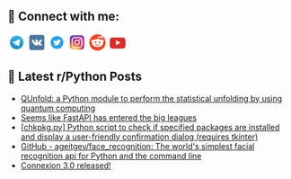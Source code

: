 ## 🔎 Connect with me:
[<img src="https://github.com/bullbesh/bullbesh/blob/main/images/Telegram.png" width="32" height="32" />](https://t.me/bullbesh)
[<img src="https://github.com/bullbesh/bullbesh/blob/main/images/VK.png" width="32" height="32" />](https://vk.com/bullbesh)
[<img src="https://github.com/bullbesh/bullbesh/blob/main/images/Twitter.png" width="32" height="32" />](https://twitter.com/bullbesh1)
[<img src="https://github.com/bullbesh/bullbesh/blob/main/images/Instagram.png" width="32" height="32" />](https://www.instagram.com/bullbesh)
[<img src="https://github.com/bullbesh/bullbesh/blob/main/images/Reddit.png" width="32" height="32" />](https://www.reddit.com/user/bullbesh)
[<img src="https://github.com/bullbesh/bullbesh/blob/main/images/YouTube.png" width="32" height="32" />](https://www.youtube.com/channel/UCtfjRs6uzgq5mfm8S06WTcg)

## 📕 Latest r/Python Posts
<!-- BLOG-POST-LIST:START -->
- [QUnfold: a Python module to perform the statistical unfolding by using quantum computing](https://www.reddit.com/r/Python/comments/17m6if1/qunfold_a_python_module_to_perform_the/)
- [Seems like FastAPI has entered the big leagues](https://www.reddit.com/r/Python/comments/17m5hot/seems_like_fastapi_has_entered_the_big_leagues/)
- [[chkpkg.py] Python script to check if specified packages are installed and display a user-friendly confirmation dialog &lpar;requires tkinter&rpar;](https://www.reddit.com/r/Python/comments/17m42zt/chkpkgpy_python_script_to_check_if_specified/)
- [GitHub - ageitgey/face_recognition: The world&#39;s simplest facial recognition api for Python and the command line](https://www.reddit.com/r/Python/comments/17m3tpu/github_ageitgeyface_recognition_the_worlds/)
- [Connexion 3.0 released!](https://www.reddit.com/r/Python/comments/17m3cou/connexion_30_released/)
<!-- BLOG-POST-LIST:END -->
